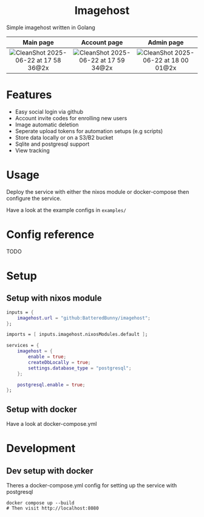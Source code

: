 <h1 align="center">Imagehost</h1>

Simple imagehost written in Golang

Main page             | Account page             | Admin page
:-------------------------:|:-------------------------:|:-------------------------:
![CleanShot 2025-06-22 at 17 58 36@2x](https://github.com/user-attachments/assets/521c2d2d-b062-4758-9f9a-c7a847be13e5)  |  ![CleanShot 2025-06-22 at 17 59 34@2x](https://github.com/user-attachments/assets/e40a8d60-4d43-4e63-8d56-700e2f963cbc) | ![CleanShot 2025-06-22 at 18 00 01@2x](https://github.com/user-attachments/assets/264aeac4-c926-45ae-9b59-8c49ce5467b1)

# Features
- Easy social login via github
- Account invite codes for enrolling new users
- Image automatic deletion
- Seperate upload tokens for automation setups (e.g scripts)
- Store data locally or on a S3/B2 bucket
- Sqlite and postgresql support
- View tracking

# Usage

Deploy the service with either the nixos module or docker-compose then configure the service.

Have a look at the example configs in ``examples/``

# Config reference

TODO

# Setup
## Setup with nixos module

```nix
inputs = {
    imagehost.url = "github:BatteredBunny/imagehost";
};
```

```nix
imports = [ inputs.imagehost.nixosModules.default ];

services = {
    imagehost = {
        enable = true;
        createDbLocally = true;
        settings.database_type = "postgresql";
    };

    postgresql.enable = true;
};
```

## Setup with docker

Have a look at docker-compose.yml

# Development

## Dev setup with docker

Theres a docker-compose.yml config for setting up the service with postgresql

```
docker compose up --build
# Then visit http://localhost:8080
```